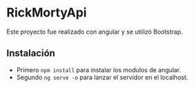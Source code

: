 # RickMortyApi
Este proyecto fue realizado con angular y se utilizó Bootstrap.

## Instalación
- Primero `npm install` para instalar los modulos de angular.
- Segundo `ng serve -o` para lanzar el servidor en el localhost.
